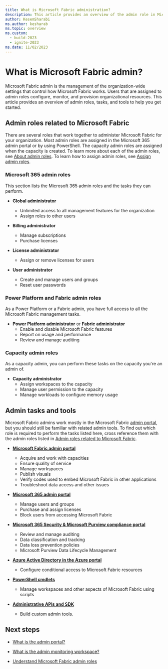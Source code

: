 ```yaml
---
title: What is Microsoft Fabric administration?
description: This article provides an overview of the admin role in Microsoft Fabric.
author: KesemSharabi
ms.author: kesharab
ms.topic: overview
ms.custom:
  - build-2023
  - ignite-2023
ms.date: 11/02/2023
---
```


# What is Microsoft Fabric admin?

Microsoft Fabric admin is the management of the organization-wide settings that control how Microsoft Fabric works. Users that are assigned to admin roles configure, monitor, and provision organizational resources. This article provides an overview of admin roles, tasks, and tools to help you get started.

## Admin roles related to Microsoft Fabric

There are several roles that work together to administer Microsoft Fabric for your organization. Most admin roles are assigned in the Microsoft 365 admin portal or by using PowerShell. The capacity admin roles are assigned when the capacity is created. To learn more about each of the admin roles, see [About admin roles](/microsoft-365/admin/add-users/about-admin-roles). To learn how to assign admin roles, see [Assign admin roles](/microsoft-365/admin/add-users/assign-admin-roles).

### Microsoft 365 admin roles

This section lists the Microsoft 365 admin roles and the tasks they can perform.

* **Global administrator**
    * Unlimited access to all management features for the organization
    * Assign roles to other users

* **Billing administrator**
    * Manage subscriptions
    * Purchase licenses

* **License administrator**
    * Assign or remove licenses for users

* **User administrator**
    * Create and manage users and groups
    * Reset user passwords

### Power Platform and Fabric admin roles

As a Power Platform or a Fabric admin, you have full access to all the Microsoft Fabric management tasks.

* **Power Platform administrator** or **Fabric administrator**
    * Enable and disable Microsoft Fabric features
    * Report on usage and performance
    * Review and manage auditing

### Capacity admin roles

As a capacity admin, you can perform these tasks on the capacity you're an admin of.

* **Capacity administrator**
    * Assign workspaces to the capacity
    * Manage user permission to the capacity
    * Manage workloads to configure memory usage

## Admin tasks and tools

Microsoft Fabric admins work mostly in the Microsoft Fabric [admin portal](admin-center.md), but you should still be familiar with related admin tools. To find out which role is required to perform the tasks listed here, cross reference them with the admin roles listed in [Admin roles related to Microsoft Fabric](#admin-roles-related-to-microsoft-fabric).

* **[Microsoft Fabric admin portal](admin-center.md)**
    * Acquire and work with capacities
    * Ensure quality of service
    * Manage workspaces
    * Publish visuals
    * Verify codes used to embed Microsoft Fabric in other applications
    * Troubleshoot data access and other issues

* **[Microsoft 365 admin portal](https://admin.microsoft.com)**
    * Manage users and groups
    * Purchase and assign licenses
    * Block users from accessing Microsoft Fabric

* **[Microsoft 365 Security & Microsoft Purview compliance portal](https://protection.office.com)**
    * Review and manage auditing
    * Data classification and tracking
    * Data loss prevention policies
    * Microsoft Purview Data Lifecycle Management

* **[Azure Active Directory in the Azure portal](https://aad.portal.azure.com)**
    * Configure conditional access to Microsoft Fabric resources

* **[PowerShell cmdlets](/powershell/power-bi/overview)**
    * Manage workspaces and other aspects of Microsoft Fabric using scripts

* **[Administrative APIs and SDK](/power-bi/developer/visuals/create-r-based-power-bi-desktop)**
    * Build custom admin tools.

## Next steps

* [What is the admin portal?](admin-center.md)

* [What is the admin monitoring workspace?](monitoring-workspace.md)

* [Understand Microsoft Fabric admin roles](roles.md)
